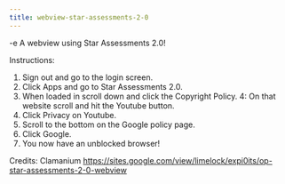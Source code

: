 ```yaml
---
title: webview-star-assessments-2-0
---
```


-e 
A webview using Star Assessments 2.0!

Instructions:
1. Sign out and go to the login screen.
2. Click Apps and go to Star Assessments 2.0.
3. When loaded in scroll down and click the Copyright Policy.
4: On that website scroll and hit the Youtube button.
5. Click Privacy on Youtube.
6. Scroll to the bottom on the Google policy page.
7. Click Google.
8. You now have an unblocked browser!

Credits:
Clamanium
https://sites.google.com/view/limelock/expi0its/op-star-assessments-2-0-webview
